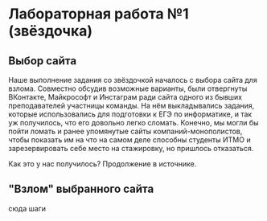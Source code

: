 # Лабораторная работа №1 (звёздочка)

## Выбор сайта

  Наше выполнение задания со звёздочкой началось с выбора сайта для взлома. Совместно обсудив возможные варианты, были отвергнуты ВКонтакте, Майкрософт и Инстаграм ради сайта одного из бывших преподавателей участницы команды. На нём выкладывались задания, которые использовались для подготовки к ЕГЭ по информатике, и так уж получилось, что его довольно легко сломать. Конечно, мы могли бы пойти ломать и ранее упомянутые сайты компаний-монополистов, чтобы показать им на что на самом деле способны студенты ИТМО и зарезервировать себе место на стажировку, но пришлось отказаться.

 Как это у нас получилось? Продолжение в источнике.

## "Взлом" выбранного сайта

сюда шаги

